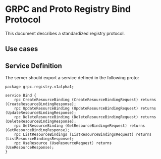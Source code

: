 GRPC and Proto Registry Bind Protocol
=====================================

This document describes a standardized registry protocol. 

## Use cases

## Service Definition

The server should export a service defined in the following proto:

```
package grpc.registry.v1alpha1;

service Bind {
    rpc CreateResourceBinding (CreateResourceBindingRequest) returns (CreateResourceBindingResponse);
    rpc UpdateResourceBinding (UpdateResourceBindingRequest) returns (UpdateResourceBindingResponse);
    rpc DeleteResourceBinding (DeleteResourceBindingRequest) returns (DeleteResourceBindingResponse);
    rpc GetResourceBinding (GetResourceBindingeRequest) returns (GetResourceBindingResponse);
    rpc ListResourceBindings (ListResourceBindingsRequest) returns (ListResourceBindingsResponse);
    rpc UseResource (UseResourceRequest) returns (UseResourceResponse);
}
```

